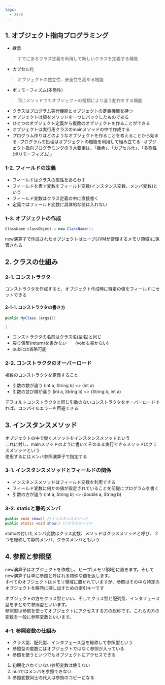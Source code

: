 ```yaml
---
tags:
  - Java
---
```



## 1. オブジェクト指向プログラミング
- 継承  
> すでにあるクラス定義を利用して新しいクラスを定義する機能

- カプセル化
> オブジェクトの独立性、安全性を高める機能

- ポリモーフィズム(多態性）
> 同じメソッドでもオブジェクトの種類により違う動作をする機能


- クラスはプログラム実行機能とオブジェクトの定義機能を持つ
- オブジェクトは値をメソッドを一つにパックしたものである
- ひとつのオブジェクト定義から複数のオブジェクトを作ることができる
- オブジェクトは実行用クラスのmainメソッドの中で作成する
- プログラム作りはどのようなオブジェクトを作ることを考えることから始まる
-プログラムの処理はオブジェクトの機能を利用して組み立てる
-オブジェクト指向プログラミングの３大要素は、「継承」、「カプセル化」、「多態性(ポリモーフィズム)」

### 1-2. フィールドの定義

- フィールドはクラスの属性をあらわす
- フィールドを表す変数をフィールド変数(インスタンス変数、メンバ変数)という
- フィールド変数はクラス定義の中に直接書く
- 定義ではフィールド変数に具体的な値は入れない

### 1-3. オブジェクトの作成

```java
ClassName classObject = new ClassName();
```

new演算子で作成されたオブジェクトはヒープ(JVMが管理するメモリ領域)に保管される

## 2. クラスの仕組み

### 2-1. コンストラクタ

コンストラクタを作成すると、オブジェクト作成時に特定の値をフィールドにセットできる

#### 2-1-1. コンストラクタの書き方

```java
public MyClass (args1){

}
```

- コンストラクタの名前はクラス名(型名)と同じ
- 戻り値型(return)を書かない　　(voidも書かない)
- publicは省略可能

### 2-2. コンストラクタのオーバーロード

複数のコンストラクタを定義すること

- 引数の数が違う (int a, String b) <> (int a)
- 引数の並び順が違う (int a, String b) <> (String b, int a)

デフォルトコンストラクタと同じ引数のないコンストラクタをオーバーロードすれば、コンパイルエラーを回避できる

## 3. インスタンスメソッド

オブジェクトの中で働くメソッドをインスタンスメソッドという  
これに対し、mainメソッドのように書いてそのまま実行できるメソッドはクラスメソッドという  
使用するにはメンバ参照演算子で指定する

### 3-1. インスタンスメソッドとフィールドの関係

- インスタンスメソッドはフィールド変数を利用できる
- フィールド変数に何かの値が設定されていることを前提にプログラムを書く
- 引数の方が違う (int a, String b) <> (double a, String b)

### 3-2. staticと静的メンバ

```java
public void show() //インスタンスメソッド
public static void show() //クラスメソッド
```

staticの付いたメンバ変数はクラス変数、メソッドはクラスメソッドと呼び、
2つを総称して静的メンバ、クラスメンバともいう

## 4. 参照と参照型

new演算子はオブジェクトを作成し、ヒープ(メモリ領域)に置きます。そしてnew演算子は単に参照と呼ばれる特殊な値を返します。  
すべてのオブジェクトはメモリ領域に置かれていますが、参照はその中ら特定のオブジェクトを瞬時に探し出すための索引キーです

オブジェクトの方をクラス型といい、そしてクラス型と配列型、インタフェース型をまとめて参照型といいます。  
参照型は参照を使ってオブジェクトにアクセスする方の総称です。これらの方の変数を一般に参照変数といいます。

### 4-1. 参照変数の仕組み

- クラス型、配列型、インタフェース型を総称して参照型という
- 参照型の変数にはオブジェクトではなく参照が入っている
- 参照を使うといつでもオブジェクトにアクセスできる


1. 初期化されていない参照変数は使えない
2. nullではメンバを参照できない
3. 参照変数同士の代入は参照のコピーになる
